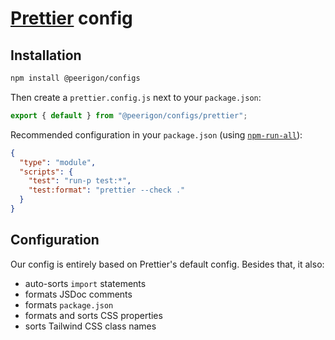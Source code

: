 # [Prettier](https://prettier.io/) config

## Installation

```sh
npm install @peerigon/configs
```

Then create a `prettier.config.js` next to your `package.json`:

```js
export { default } from "@peerigon/configs/prettier";
```

Recommended configuration in your `package.json` (using [`npm-run-all`](https://www.npmjs.com/package/npm-run-all)):

```json
{
  "type": "module",
  "scripts": {
    "test": "run-p test:*",
    "test:format": "prettier --check ."
  }
}
```

## Configuration

Our config is entirely based on Prettier's default config. Besides that, it also:

- auto-sorts `import` statements
- formats JSDoc comments
- formats `package.json`
- formats and sorts CSS properties
- sorts Tailwind CSS class names

